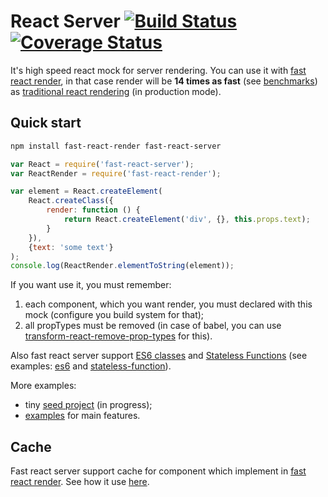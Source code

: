 # React Server [![Build Status](https://travis-ci.org/alt-j/fast-react-server.svg?branch=master)](https://travis-ci.org/alt-j/react-server) [![Coverage Status](https://coveralls.io/repos/github/alt-j/fast-react-server/badge.svg?branch=master)](https://coveralls.io/github/alt-j/fast-react-server?branch=master)

It's high speed react mock for server rendering.
You can use it with [fast react render](https://github.com/alt-j/fast-react-render), in that case render will be **14 times as fast** (see [benchmarks](https://github.com/alt-j/react-server-benchmark)) as [traditional react rendering](https://facebook.github.io/react/docs/environments.html) (in production mode).

## Quick start
```sh
npm install fast-react-render fast-react-server
```

```js
var React = require('fast-react-server');
var ReactRender = require('fast-react-render');

var element = React.createElement(
    React.createClass({
        render: function () {
            return React.createElement('div', {}, this.props.text);
        }
    }),
    {text: 'some text'}
);
console.log(ReactRender.elementToString(element));
```

If you want use it, you must remember:

1. each component, which you want render, you must declared with this mock (configure you build system for that);
2. all propTypes must be removed (in case of babel, you can use [transform-react-remove-prop-types](https://github.com/oliviertassinari/babel-plugin-transform-react-remove-prop-types) for this).

Also fast react server support [ES6 classes](https://facebook.github.io/react/docs/reusable-components.html#es6-classes) and [Stateless Functions](https://facebook.github.io/react/docs/reusable-components.html#stateless-functions) (see examples: [es6](examples/es6.jsx) and [stateless-function](examples/stateless-function.js)).

More examples:
- tiny [seed project](https://github.com/alt-j/fast-react-seed) (in progress);
- [examples](examples/) for main features.

## Cache
Fast react server support cache for component which implement in [fast react render](https://github.com/alt-j/fast-react-render).
See how it use [here](https://github.com/alt-j/fast-react-render#cache).
